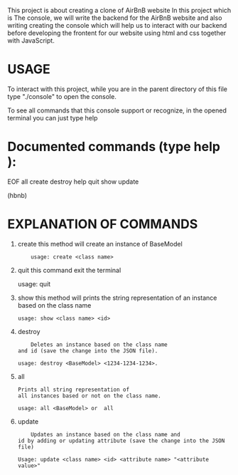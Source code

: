 This project is about creating a clone of AirBnB website
In this project which is The console, we will write the backend for the AirBnB website
and also writing creating the console which will help us to interact with our backend before developing the frontent for our website using html and css together with JavaScript.

# USAGE

To interact with this project, while you are in the parent directory of this file type "./console" to open the console.

To see all commands that this console support or recognize, in the opened terminal you can just type help

# Documented commands (type help <topic>):

EOF all create destroy help quit show update

(hbnb)

# EXPLANATION OF COMMANDS

1.  create
    this method will create an instance of BaseModel

            usage: create <class name>

2.  quit
    this command exit the terminal

    usage: quit

3.  show
    this method will prints the string representation
    of an instance based on the class name

        usage: show <class name> <id>

4.  destroy

            Deletes an instance based on the class name
        and id (save the change into the JSON file).

        usage: destroy <BaseModel> <1234-1234-1234>.

5.  all

        Prints all string representation of
        all instances based or not on the class name.

        usage: all <BaseModel> or  all

6.  update

            Updates an instance based on the class name and
        id by adding or updating attribute (save the change into the JSON file)

        Usage: update <class name> <id> <attribute name> "<attribute value>"

